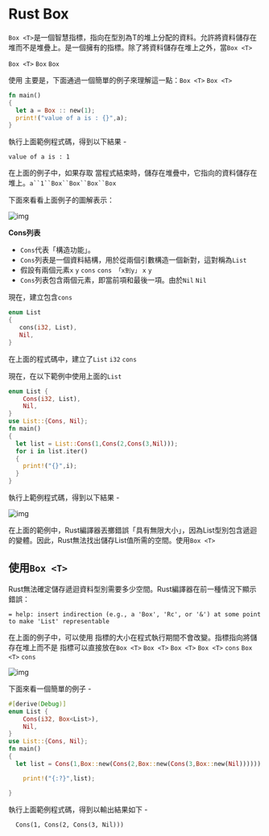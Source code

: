 # Rust Box<T>

`Box <T>`是一個智慧指標，指向在型別為T的堆上分配的資料。允許將資料儲存在堆而不是堆疊上。是一個擁有的指標。除了將資料儲存在堆上之外，當`Box <T>`

`Box <T>`
`Box`
`Box`

使用 主要是，下面通過一個簡單的例子來理解這一點：`Box <T>`
`Box <T>`

```rust
fn main()  
{  
  let a = Box :: new(1);  
  print!("value of a is : {}",a);  
}
```

執行上面範例程式碼，得到以下結果 -

```shell
value of a is : 1
```

在上面的例子中，如果存取 當程式結束時，儲存在堆疊中，它指向的資料儲存在堆上。`a``1``Box``Box``Box``Box`

下面來看看上面例子的圖解表示：

![img](https://tw511.com/upload/images/201910/20191014013950410.png)

**Cons列表**

- `Cons`代表「構造功能」。
- `Cons`列表是一個資料結構，用於從兩個引數構造一個新對，這對稱為`List`
- 假設有兩個元素`x` `y` `cons` `cons 「x到y」` `x` `y`
- `Cons`列表包含兩個元素，即當前項和最後一項。由於`Nil` `Nil`

現在，建立包含`cons`

```rust
enum List  
{  
   cons(i32, List),  
   Nil,  
}
```

在上面的程式碼中，建立了`List` `i32` `cons`

現在，在以下範例中使用上面的`List`

```rust
enum List {  
    Cons(i32, List),  
    Nil,  
}  
use List::{Cons, Nil};  
fn main()  
{  
  let list = List::Cons(1,Cons(2,Cons(3,Nil)));  
  for i in list.iter()  
  {  
    print!("{}",i);  
  }  
}
```

執行上範例程式碼，得到以下結果 -

![img](https://tw511.com/upload/images/201910/20191014013951411.png)

在上面的範例中，Rust編譯器丟擲錯誤「具有無限大小」，因為List型別包含遞迴的變體。因此，Rust無法找出儲存List值所需的空間。使用`Box <T>`

## 使用`Box <T>`

Rust無法確定儲存遞迴資料型別需要多少空間。Rust編譯器在前一種情況下顯示錯誤：

```shell
= help: insert indirection (e.g., a 'Box', 'Rc', or '&') at some point to make 'List' representable
```

在上面的例子中，可以使用 指標的大小在程式執行期間不會改變。指標指向將儲存在堆上而不是 指標可以直接放在`Box <T>` `Box <T>` `Box <T>` `Box <T>` `cons` `Box <T>` `cons`

![img](https://tw511.com/upload/images/201910/20191014013951412.png)

下面來看一個簡單的例子 -

```rust
#[derive(Debug)]   
enum List {  
    Cons(i32, Box<List>),  
    Nil,  
}  
use List::{Cons, Nil};  
fn main()  
{  
  let list = Cons(1,Box::new(Cons(2,Box::new(Cons(3,Box::new(Nil))))));  

    print!("{:?}",list);  

}
```

執行上面範例程式碼，得到以輸出結果如下 -
```
  Cons(1, Cons(2, Cons(3, Nil)))
```
